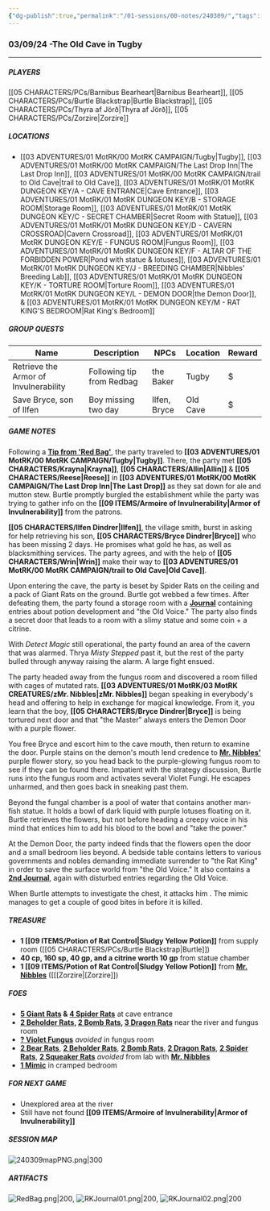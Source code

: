 ```yaml
---
{"dg-publish":true,"permalink":"/01-sessions/00-notes/240309/","tags":["Interlopers"]}
---
```



### 03/09/24 -The Old Cave in Tugby
---
##### PLAYERS
[[05 CHARACTERS/PCs/Barnibus Bearheart\|Barnibus Bearheart]], [[05 CHARACTERS/PCs/Burtle Blackstrap\|Burtle Blackstrap]], [[05 CHARACTERS/PCs/Thyra af Jörð\|Thyra af Jörð]], [[05 CHARACTERS/PCs/Zorzire\|Zorzire]] 

##### LOCATIONS

- [[03 ADVENTURES/01 MotRK/00 MotRK  CAMPAIGN/Tugby\|Tugby]], [[03 ADVENTURES/01 MotRK/00 MotRK  CAMPAIGN/The Last Drop Inn\|The Last Drop Inn]], [[03 ADVENTURES/01 MotRK/00 MotRK  CAMPAIGN/trail to Old Cave\|trail to Old Cave]], [[03 ADVENTURES/01 MotRK/01 MotRK DUNGEON KEY/A - CAVE ENTRANCE\|Cave Entrance]], [[03 ADVENTURES/01 MotRK/01 MotRK DUNGEON KEY/B - STORAGE ROOM\|Storage Room]], [[03 ADVENTURES/01 MotRK/01 MotRK DUNGEON KEY/C - SECRET CHAMBER\|Secret Room with Statue]], [[03 ADVENTURES/01 MotRK/01 MotRK DUNGEON KEY/D - CAVERN CROSSROAD\|Cavern Crossroad]], [[03 ADVENTURES/01 MotRK/01 MotRK DUNGEON KEY/E - FUNGUS ROOM\|Fungus Room]], [[03 ADVENTURES/01 MotRK/01 MotRK DUNGEON KEY/F - ALTAR OF THE FORBIDDEN POWER\|Pond with statue & lotuses]], [[03 ADVENTURES/01 MotRK/01 MotRK DUNGEON KEY/J - BREEDING CHAMBER\|Nibbles' Breeding Lab]], [[03 ADVENTURES/01 MotRK/01 MotRK DUNGEON KEY/K - TORTURE ROOM\|Torture Room]], [[03 ADVENTURES/01 MotRK/01 MotRK DUNGEON KEY/L - DEMON DOOR\|the Demon Door]], & [[03 ADVENTURES/01 MotRK/01 MotRK DUNGEON KEY/M - RAT KING'S BEDROOM\|Rat King's Bedroom]]         

##### GROUP QUESTS

| Name                                  | Description               | NPCs         | Location | Reward |
| ------------------------------------- | ------------------------- | ------------ | -------- | ------ |
| Retrieve the Armor of Invulnerability | Following tip from Redbag | the Baker    | Tugby    | $      |
| Save Bryce, son of Ilfen              | Boy missing two day       | Ilfen, Bryce | Old Cave | $       |

##### GAME NOTES 

Following a **[Tip from 'Red Bag'](https://imgur.com/cJHBnnH)**, the party traveled to **[[03 ADVENTURES/01 MotRK/00 MotRK  CAMPAIGN/Tugby\|Tugby]]**. There, the party met **[[05 CHARACTERS/Krayna\|Krayna]]**, **[[05 CHARACTERS/Allin\|Allin]]** & **[[05 CHARACTERS/Reese\|Reese]]** in **[[03 ADVENTURES/01 MotRK/00 MotRK  CAMPAIGN/The Last Drop Inn\|The Last Drop]]** as they sat down for ale and mutton stew.  Burtle promptly burgled the establishment while the party was trying to gather info on the **[[09 ITEMS/Armoire of Invulnerability\|Armor of Invulnerability]]** from the patrons.   

**[[05 CHARACTERS/Ilfen Dindrer\|Ilfen]]**, the village smith, burst in asking for help retrieving his son, **[[05 CHARACTERS/Bryce Dindrer\|Bryce]]** who has been missing 2 days.  He promises what gold he has, as well as blacksmithing services.  The party agrees, and with the help of **[[05 CHARACTERS/Wrin\|Wrin]]** make their way to **[[03 ADVENTURES/01 MotRK/00 MotRK  CAMPAIGN/trail to Old Cave\|Old Cave]]**.

Upon entering the cave, the party is beset by Spider Rats on the ceiling and a pack of Giant Rats on the ground.  Burtle got webbed a few times.  After defeating them, the party found a storage room with a **[Journal](https://imgur.com/hT2NuPI)** containing entries about potion development and "the Old Voice."  The party also finds a secret door that leads to a room with a slimy statue and some coin + a citrine.

With _Detect Magic_ still operational, the party found an area of the cavern that was alarmed.  Thrya _Misty Stepped_ past it, but the rest of the party bulled through anyway raising the alarm.  A large fight ensued.  

The party headed away from the fungus room and discovered a room filled with cages of mutated rats.  **[[03 ADVENTURES/01 MotRK/03 MotRK CREATURES/zMr. Nibbles\|zMr. Nibbles]]** began speaking in everybody's head and offering to help in exchange for magical knowledge.  From it, you learn that the boy, **[[05 CHARACTERS/Bryce Dindrer\|Bryce]]** is being tortured next door and that "the Master" always enters the Demon Door with a purple flower.

You free Bryce and escort him to the cave mouth, then return to examine the door.  Purple stains on the demon's mouth lend credence to **[Mr. Nibbles'](https://imgur.com/1tNiAnW)** purple flower story, so you head back to the purple-glowing fungus room to see if they can be found there.  Impatient with the strategy discussion, Burtle runs into the fungus room and activates several Violet Fungi.  He escapes unharmed, and then goes back in sneaking past them.

Beyond the fungal chamber is a pool of water that contains another man-fish statue.  It holds a bowl of dark liquid with purple lotuses floating on it.  Burtle retrieves the flowers, but not before heading a creepy voice in his mind that entices him to add his blood to the bowl and "take the power."

At the Demon Door, the party indeed finds that the flowers open the door and a small bedroom lies beyond.  A bedside table contains letters to various governments and nobles demanding immediate surrender to "the Rat King" in order to save the surface world from "the Old Voice."  It also contains a **[2nd Journal](https://imgur.com/HjU9B2g)**, again with disturbed entries regarding the Old Voice.

When Burtle attempts to investigate the chest, it attacks him .  The mimic manages to get a couple of good bites in before it is killed.

##### TREASURE
- **1 [[09 ITEMS/Potion of Rat Control\|Sludgy Yellow Potion]]** from supply room ([[05 CHARACTERS/PCs/Burtle Blackstrap\|Burtle]])
- **40 cp, 160 sp, 40 gp, and a citrine worth 10 gp**  from statue chamber
- **1 [[09 ITEMS/Potion of Rat Control\|Sludgy Yellow Potion]]** from **[Mr. Nibbles](https://imgur.com/1tNiAnW)** ([[[Zorzire\|[Zorzire]])

##### FOES

 - **[5 Giant Rats](https://2e.aonprd.com/Images/Monsters/Rat_GiantRat.png) & [4 Spider Rats](https://imgur.com/ETuyMao)** at cave entrance
 - **[2 Beholder Rats](https://imgur.com/CkPTS2o), [2 Bomb Rats](https://imgur.com/4kwvmAe),  [3 Dragon Rats](https://imgur.com/oyZUh78)** near the river and fungus room
 - **[? Violet Fungus](https://www.dndbeyond.com/avatars/thumbnails/29317/506/1000/1000/638004853119895129.jpeg)** *avoided* in fungus room 
 - **[2 Bear Rats](https://imgur.com/eFC8mc3)**, **[2 Beholder Rats](https://imgur.com/CkPTS2o)**, **[2 Bomb Rats](https://imgur.com/4kwvmAe)**, **[2 Dragon Rats](https://imgur.com/oyZUh78)**, **[2 Spider Rats](https://imgur.com/ETuyMao)**, **[2 Squeaker Rats](https://imgur.com/sHi9IWd)** *avoided* from lab with **[Mr. Nibbles](https://imgur.com/1tNiAnW)** 
 - **[1 Mimic](https://www.dndbeyond.com/avatars/thumbnails/30833/408/1000/1000/638063863232165584.png)** in cramped bedroom

##### FOR NEXT GAME
- Unexplored area at the river 
- Still have not found **[[09 ITEMS/Armoire of Invulnerability\|Armor of Invulnerability]]**

##### SESSION MAP
![240309mapPNG.png|300](/img/user/01%20SESSIONS/00%20NOTES/SESSION%20MAPS/240309mapPNG.png)


##### ARTIFACTS
![RedBag.png|200](/img/user/zMISC/z_Assets/Artifacts/RedBag.png), ![RKJournal01.png|200](/img/user/zMISC/z_Assets/Artifacts/RKJournal01.png), ![RKJournal02.png|200](/img/user/zMISC/z_Assets/Artifacts/RKJournal02.png)

